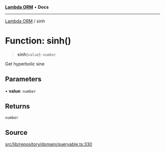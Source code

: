 [**Lambda ORM**](../README.md) • **Docs**

***

[Lambda ORM](../README.md) / sinh

# Function: sinh()

> **sinh**(`value`): `number`

Get hyperbolic sine

## Parameters

• **value**: `number`

## Returns

`number`

## Source

[src/lib/repository/domain/queryable.ts:330](https://github.com/lambda-orm/lambdaorm-base/blob/b57bb1d116951848254ba54a2a732f51efc20654/src/lib/repository/domain/queryable.ts#L330)
